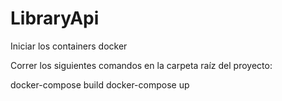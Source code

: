 # LibraryApi

Iniciar los containers docker

Correr los siguientes comandos en la carpeta raíz del proyecto:

docker-compose build
docker-compose up
